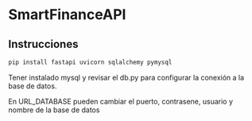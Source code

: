# SmartFinanceAPI

## Instrucciones

``` bash
pip install fastapi uvicorn sqlalchemy pymysql
```

Tener instalado mysql y revisar el db.py para configurar la conexión a la base de datos.

En URL_DATABASE pueden cambiar el puerto, contrasene, usuario y nombre de la base de datos 